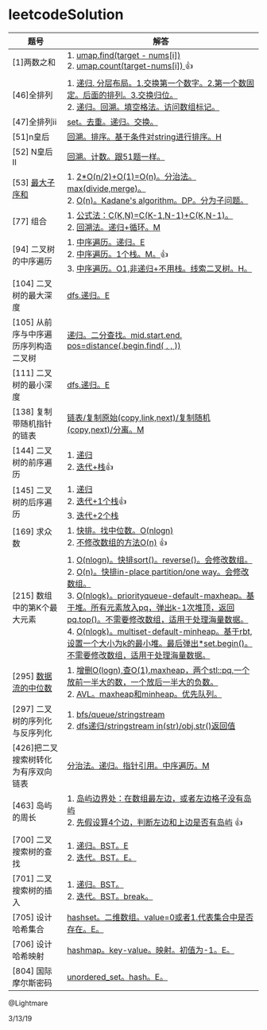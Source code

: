 # leetcodeSolution
| 题号                                                         | 解答                                                         |
| ------------------------------------------------------------ | ------------------------------------------------------------ |
| [1]两数之和                                                  | 1. [umap.find(target - nums[i])](https://github.com/hoshinotsuki/leetcodeSolution/blob/master/src/1.two-sum.0.cpp)<br />2. [umap.count(target-nums[i]) ](https://github.com/hoshinotsuki/leetcodeSolution/blob/master/src/1.two-sum.1.cpp)👍 |
| [46]全排列                                                   | 1. [递归. 分层布局。1.交换第一个数字。2.第一个数固定。后面的排列。3.交换归位。 ](https://github.com/hoshinotsuki/leetcodeSolution/blob/master/src/46.%E5%85%A8%E6%8E%92%E5%88%97.cpp)<br />2. [递归。回溯。填空格法。访问数组标记。](https://github.com/hoshinotsuki/leetcodeSolution/blob/master/src/46.%E5%85%A8%E6%8E%92%E5%88%97.0.cpp) |
| [47]全排列ii                                                 | [set。去重。递归。交换。](https://github.com/hoshinotsuki/leetcodeSolution/blob/master/src/47.%E5%85%A8%E6%8E%92%E5%88%97-ii.cpp) |
| [51]n皇后                                                    | [回溯。排序。基于条件对string进行排序。H](https://github.com/hoshinotsuki/leetcodeSolution/blob/master/src/51.n%E7%9A%87%E5%90%8E.cpp) |
| [52] N皇后 II                                                | [回溯。计数。跟51题一样。](https://github.com/hoshinotsuki/leetcodeSolution/blob/master/src/52.n%E7%9A%87%E5%90%8E-ii.cpp) |
| [53] [最大子序和](https://github.com/hoshinotsuki/leetcodeSolution/blob/master/notes/Kadane's%20Algorithm.md) | 1. [2*O(n/2)+O(1)=O(n)。分治法。max(divide,merge)。](https://github.com/hoshinotsuki/leetcodeSolution/blob/master/src/53.%E6%9C%80%E5%A4%A7%E5%AD%90%E5%BA%8F%E5%92%8C.cpp)<br />2. [O(n)。Kadane's algorithm。DP。分为子问题。](https://github.com/hoshinotsuki/leetcodeSolution/blob/master/src/53.%E6%9C%80%E5%A4%A7%E5%AD%90%E5%BA%8F%E5%92%8C2.cpp) |
| [77] 组合                                                    | 1. [公式法：C(K,N)=C(K-1,N-1)+C(K,N-1)。](https://github.com/hoshinotsuki/leetcodeSolution/blob/master/src/77.%E7%BB%84%E5%90%88.0.cpp)<br />2. [回溯法。递归+循环。M](https://github.com/hoshinotsuki/leetcodeSolution/blob/master/src/77.%E7%BB%84%E5%90%88.cpp) |
| [94] 二叉树的中序遍历                                        | 1. [中序遍历。递归。E](https://github.com/hoshinotsuki/leetcodeSolution/blob/master/src/94.binary-tree-inorder-traversal.cpp)<br />2. [中序遍历。1个栈。M。](https://github.com/hoshinotsuki/leetcodeSolution/blob/master/src/94.binary-tree-inorder-traversal.0.cpp)👍<br />3. [中序遍历。O1,非递归+不用栈。线索二叉树。H。](https://github.com/hoshinotsuki/leetcodeSolution/blob/master/src/94.binary-tree-inorder-traversal.1.cpp) |
| [104] 二叉树的最大深度                                       | [dfs.递归。E](https://github.com/hoshinotsuki/leetcodeSolution/blob/master/src/104.maximum-depth-of-binary-tree.cpp) |
| [105] 从前序与中序遍历序列构造二叉树                         | [递归。二分查找。mid.start.end. pos=distance(.begin,find( , , ))](https://github.com/hoshinotsuki/leetcodeSolution/blob/master/src/105.construct-binary-tree-from-preorder-and-inorder-traversal.cpp) |
| [111] 二叉树的最小深度                                       | [dfs.递归。E](https://github.com/hoshinotsuki/leetcodeSolution/blob/master/src/111.minimum-depth-of-binary-tree.cpp) |
| [138] 复制带随机指针的链表                                   | [链表/复制原始(copy,link,next)/复制随机(copy,next)/分离。M](https://github.com/hoshinotsuki/leetcodeSolution/blob/master/src/138.copy-list-with-random-pointer.cpp) |
| [144] 二叉树的前序遍历                                       | 1. [递归](https://github.com/hoshinotsuki/leetcodeSolution/blob/master/src/144.binary-tree-preorder-traversal.cpp)<br />2. [迭代+栈](https://github.com/hoshinotsuki/leetcodeSolution/blob/master/src/144.binary-tree-preorder-traversal.0.cpp)👍 |
| [145] 二叉树的后序遍历                                       | 1. [递归](https://github.com/hoshinotsuki/leetcodeSolution/blob/master/src/145.binary-tree-postorder-traversal.cpp)<br />2. [迭代+1个栈](https://github.com/hoshinotsuki/leetcodeSolution/blob/master/src/145.binary-tree-postorder-traversal.0.cpp)👍<br />3. [迭代+2个栈](https://github.com/hoshinotsuki/leetcodeSolution/blob/master/src/145.binary-tree-postorder-traversal.1.cpp) |
| [169] 求众数                                                 | 1. [快排。找中位数。O(nlogn)](https://github.com/hoshinotsuki/leetcodeSolution/blob/master/src/169.%E6%B1%82%E4%BC%97%E6%95%B0.0.cpp)<br />2. [不修改数组的方法O(n)](https://github.com/hoshinotsuki/leetcodeSolution/blob/master/src/169.%E6%B1%82%E4%BC%97%E6%95%B0.cpp) 👍 |
| [215] 数组中的第K个最大元素                                  | 1. [O(nlogn)。快排sort()。reverse()。会修改数组。](https://github.com/hoshinotsuki/leetcodeSolution/blob/master/src/215.%E6%95%B0%E7%BB%84%E4%B8%AD%E7%9A%84%E7%AC%ACk%E4%B8%AA%E6%9C%80%E5%A4%A7%E5%85%83%E7%B4%A0.cpp)<br />2. [O(n)。快排in-place partition/one way。会修改数组。](https://github.com/hoshinotsuki/leetcodeSolution/blob/master/src/215.%E6%95%B0%E7%BB%84%E4%B8%AD%E7%9A%84%E7%AC%ACk%E4%B8%AA%E6%9C%80%E5%A4%A7%E5%85%83%E7%B4%A02.cpp)<br />3. [O(nlogk)。priorityqueue-default-maxheap。基于堆。所有元素放入pq，弹出k-1次堆顶，返回pq.top()。不需要修改数组，适用于处理海量数据。](https://github.com/hoshinotsuki/leetcodeSolution/blob/master/src/215.max-heap-priorityqueue.cpp)<br />4. [O(nlogk)。multiset-default-minheap。基于rbt,设置一个大小为k的最小堆。最后弹出*set.begin()。不需要修改数组，适用于处理海量数据。](https://github.com/hoshinotsuki/leetcodeSolution/blob/master/src/215.min-heap-multiset(rbt).cpp) |
| [295] [数据流的中位数](https://github.com/hoshinotsuki/leetcodeSolution/blob/master/notes/295.md) | 1. [增删O(logn),查O(1).maxheap，两个stl::pq,一个放前一半大的数，一个放后一半大的负数。](https://github.com/hoshinotsuki/leetcodeSolution/blob/master/src/295.%E6%95%B0%E6%8D%AE%E6%B5%81%E7%9A%84%E4%B8%AD%E4%BD%8D%E6%95%B0.cpp)<br />2. [AVL。maxheap和minheap。优先队列。](https://github.com/hoshinotsuki/leetcodeSolution/blob/master/src/295.%E6%95%B0%E6%8D%AE%E6%B5%81%E7%9A%84%E4%B8%AD%E4%BD%8D%E6%95%B02.cpp) |
| [297] 二叉树的序列化与反序列化                               | 1. [bfs/queue/stringstream](https://github.com/hoshinotsuki/leetcodeSolution/blob/master/src/297.serialize-and-deserialize-binary-tree.0.cpp)<br />2. [dfs递归/stringstream in(str)/obj.str()返回值](https://github.com/hoshinotsuki/leetcodeSolution/blob/master/src/297.serialize-and-deserialize-binary-tree.cpp) |
| [426]把二叉搜索树转化为有序双向链表                          | [分治法。递归。指针引用。中序遍历。M](https://github.com/hoshinotsuki/leetcodeSolution/blob/master/src/426.Convert%20Binary%20Search%20Tree%20to%20Sorted%20Doubly%20Linked%20List%20.cpp) |
| [463] 岛屿的周长                                             | 1. [岛屿边界处：在数组最左边，或者左边格子没有岛屿](https://github.com/hoshinotsuki/leetcodeSolution/blob/master/src/463.%E5%B2%9B%E5%B1%BF%E7%9A%84%E5%91%A8%E9%95%BF.cpp)<br />2. [先假设算4个边，判断左边和上边是否有岛屿](https://github.com/hoshinotsuki/leetcodeSolution/blob/master/src/463.island-perimeter.cpp) 👍 |
| [700] 二叉搜索树的查找                                       | 1. [递归。BST。E](https://github.com/hoshinotsuki/leetcodeSolution/blob/master/src/700.search-in-a-binary-search-tree.cpp)<br />2. [迭代。BST。E。](https://github.com/hoshinotsuki/leetcodeSolution/blob/master/src/700.search-in-a-binary-search-tree.0.cpp) |
| [701] 二叉搜索树的插入                                       | 1. [递归。BST。](https://github.com/hoshinotsuki/leetcodeSolution/blob/master/src/701.insert-into-a-binary-search-tree.cpp)<br />2. [迭代。BST。break。](https://github.com/hoshinotsuki/leetcodeSolution/blob/master/src/701.insert-into-a-binary-search-tree.0.cpp) |
| [705] 设计哈希集合                                           | [ hashset。二维数组。value=0或者1.代表集合中是否存在。E。](https://github.com/hoshinotsuki/leetcodeSolution/blob/master/src/705.design-hashset.cpp) |
| [706] 设计哈希映射                                           | [hashmap。key-value。映射。初值为-1。E。](https://github.com/hoshinotsuki/leetcodeSolution/blob/master/src/706.design-hashmap.cpp) |
| [804] 国际摩尔斯密码                                         | [ unordered_set。hash。E。](https://github.com/hoshinotsuki/leetcodeSolution/blob/master/src/804.unique-morse-code-words.cpp) |



@Lightmare

3/13/19